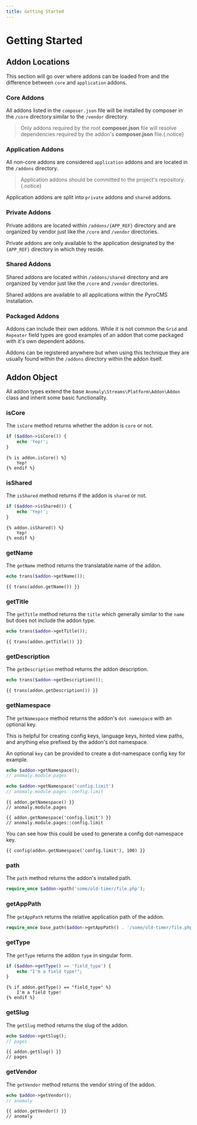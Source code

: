 ```yaml
---
title: Getting Started
---
```


# Getting Started

<div class="documentation__toc"></div>

## Addon Locations

This section will go over where addons can be loaded from and the difference between `core` and `application` addons.

### Core Addons

All addons listed in the `composer.json` file will be installed by composer in the `/core` directory similar to the `/vendor` directory.

> Only addons required by the root **composer.json** file will resolve dependencies required by the addon's **composer.json** file.{.notice}

### Application Addons

All non-core addons are considered `application` addons and are located in the `/addons` directory.

> Application addons should be committed to the project's repository.{.notice}

Application addons are split into `private` addons and `shared` addons.

### Private Addons

Private addons are located within `/addons/{APP_REF}` directory and are organized by vendor just like the `/core` and `/vendor` directories.

Private addons are only available to the application designated by the `{APP_REF}` directory in which they reside.

### Shared Addons

Shared addons are located within `/addons/shared` directory and are organized by vendor just like the `/core` and `/vendor` directories.

Shared addons are available to all applications within the PyroCMS installation.

### Packaged Addons

Addons can include their own addons. While it is not common the `Grid` and `Repeater` field types are good examples of an addon that come packaged with it's own dependent addons.

Addons can be registered anywhere but when using this technique they are usually found within the `/addons` directory within the addon itself.

## Addon Object

All addon types extend the base `Anomaly\Streams\Platform\Addon\Addon` class and inherit some basic functionality.

### isCore

The `isCore` method returns whether the addon is `core` or not.

```php
if ($addon->isCore()) {
    echo 'Yep!';
}
```

```twig
{% is addon.isCore() %}
    Yep!
{% endif %}
```

### isShared

The `isShared` method returns if the addon is `shared` or not.

```php
if ($addon->isShared()) {
    echo 'Yep!';
}
```

```twig
{% addon.isShared() %}
    Yep!
{% endif %}
```

### getName

The `getName` method returns the translatable name of the addon.

```php
echo trans($addon->getName());
```

```twig
{{ trans(addon.getName()) }}
```

### getTitle

The `getTitle` method returns the `title` which generally similar to the `name` but does not include the addon type.

```php
echo trans($addon->getTitle());
```

```twig
{{ trans(addon.getTitle()) }}
```

### getDescription

The `getDescription` method returns the addon description.

```php
echo trans($addon->getDescription());
```

```twig
{{ trans(addon.getDescription()) }}
```

### getNamespace

The `getNamespace` method returns the addon's `dot namespace` with an optional key.

This is helpful for creating config keys, language keys, hinted view paths, and anything else prefixed by the addon's dot namespace.

An optional `key` can be provided to create a dot-namespace config key for example.

```php
echo $addon->getNamespace();
// anomaly.module.pages

echo $addon->getNamespace('config.limit')
// anomaly.module.pages::config.limit
```

```twig
{{ addon.getNamespace() }}
// anomaly.module.pages

{{ addon.getNamespace('config.limit') }}
// anomaly.module.pages::config.limit
```

You can see how this could be used to generate a config dot-namespace key.

```twig
{{ config(addon.getNamespace('config.limit'), 100) }}
```

### path

The `path` method returns the addon's installed path.

```php
require_once $addon->path('some/old-timer/file.php');
```

### getAppPath

The `getAppPath` returns the relative application path of the addon.

```php
require_once base_path($addon->getAppPath() . '/some/old-timer/file.php');
```

### getType

The `getType` returns the addon `type` in singular form.

```php
if ($addon->getType() == 'field_type') {
    echo "I'm a field type!";
}
```

```twig
{% if addon.getType() == "field_type" %}
    I'm a field type!
{% endif %}
```

### getSlug

The `getSlug` method returns the slug of the addon.

```php
echo $addon->getSlug();
// pages
```

```twig
{{ addon.getSlug() }}
// pages
```

### getVendor

The `getVendor` method returns the vendor string of the addon.

```php
echo $addon->getVendor();
// anomaly
```

```twig
{{ addon.getVendor() }}
// anomaly
```
